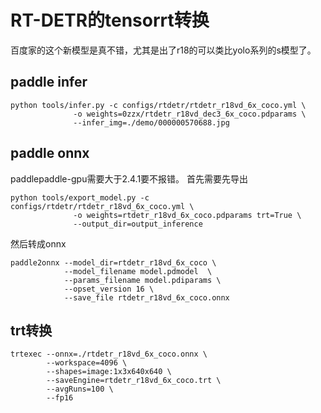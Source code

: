 # RT-DETR的tensorrt转换

百度家的这个新模型是真不错，尤其是出了r18的可以类比yolo系列的s模型了。

## paddle infer
```shell
python tools/infer.py -c configs/rtdetr/rtdetr_r18vd_6x_coco.yml \
              -o weights=0zzx/rtdetr_r18vd_dec3_6x_coco.pdparams \
              --infer_img=./demo/000000570688.jpg
```


## paddle onnx
paddlepaddle-gpu需要大于2.4.1要不报错。
首先需要先导出
```shell
python tools/export_model.py -c configs/rtdetr/rtdetr_r18vd_6x_coco.yml \
              -o weights=rtdetr_r18vd_6x_coco.pdparams trt=True \
              --output_dir=output_inference
```
然后转成onnx
```shell
paddle2onnx --model_dir=rtdetr_r18vd_6x_coco \
            --model_filename model.pdmodel  \
            --params_filename model.pdiparams \
            --opset_version 16 \
            --save_file rtdetr_r18vd_6x_coco.onnx
```

## trt转换
```shell
trtexec --onnx=./rtdetr_r18vd_6x_coco.onnx \
        --workspace=4096 \
        --shapes=image:1x3x640x640 \
        --saveEngine=rtdetr_r18vd_6x_coco.trt \
        --avgRuns=100 \
        --fp16
```